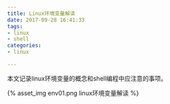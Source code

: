 ```yaml
---
title: Linux环境变量解读
date: 2017-09-28 16:41:33
tags: 
- linux
- shell
categories: 
- linux

---
```

本文记录linux环境变量的概念和shell编程中应注意的事项。

<!-- more -->

{% asset_img env01.png linux环境变量解读 %}
